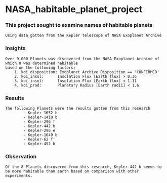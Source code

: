 # NASA_habitable_planet_project

### This project sought to examine names of habitable planets
    Using data gotten from the Kepler telescope of NASA Exoplanet Archive

### Insights

    Over 9,000 Planets was discovered from the NASA Exoplanet Archive of which 8 was determined habitable
    based on the following factors;
        1. koi_disposition: Exoplanet Archive Disposition == 'CONFIRMED'
        2. koi_insol:      Insolation Flux [Earth flux] > 0.36
        3. koi_insol:      Insolation Flux [Earth flux] < 1.11
        4. koi_prad:       Planetary Radius [Earth radii] < 1.6

### Results

    The following Planets were the results gotten from this research
            - Kepler-1652 b
            - Kepler-1410 b
            - Kepler-296 f
            - Kepler-442 b
            - Kepler-296 e
            - Kepler-1649 b
            - Kepler-62 f'
            - Kepler-452 b


### Observation

    Of the 8 Planets discovered from this research, Kepler-442 b seems to be more habitable than earth based on comparison with other
    experiments.


